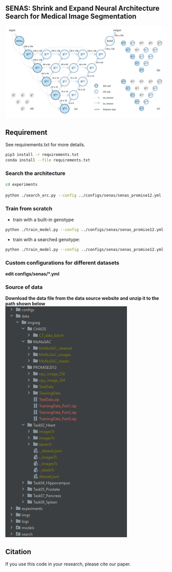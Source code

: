 ## SENAS: Shrink and Expand Neural Architecture Search for Medical Image Segmentation



![figure1](imgs/senas_overview.png)


## Requirement
See requirements.txt for more details.

```bash
pip3 install -r requirements.txt
conda install --file requirements.txt
```

### Search the architecture

```bash
cd experiments

python ./search_arc.py --config ../configs/senas/senas_promise12.yml
```

### Train from scratch

+ train with a built-in genotype 
```bash
python ./train_model.py --config ../configs/senas/senas_promise12.yml --model senas
```

+ train with a searched genotype:

```bash
python ./train_model.py --config ../configs/senas/senas_promise12.yml --model senas --genotype "Genotype(down=[('se_conv_3', 1), ('avg_pool', 0), ('dil_3_conv_5', 2), ('dep_sep_conv_5', 1), ('dil_3_conv_5', 2), ('avg_pool', 0), ('avg_pool', 1), ('dil_3_conv_5', 3)], down_concat=range(2, 6), up=[('up_sample', 1), ('dil_3_conv_5', 0), ('dil_3_conv_5', 0), ('dil_2_conv_5', 2), ('dil_3_conv_5', 1), ('dil_2_conv_5', 2), ('dep_sep_conv_3', 0), ('dil_2_conv_5', 4)], up_concat=range(2, 6), gamma=[0, 0, 0, 1, 1, 1])"
```

### Custom configurations for different datasets

**edit configs/senas/*.yml**



### Source of data

**Download the data file from the data source website and unzip it to the path shown below**
![figure2](imgs/senas_data.png)


## Citation

If you use this code in your research, please cite our paper.


